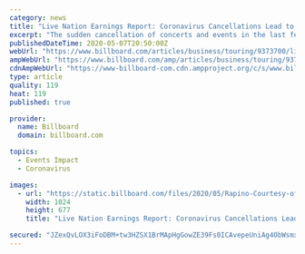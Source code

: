 ```yaml
---
category: news
title: "Live Nation Earnings Report: Coronavirus Cancellations Lead to Considerable Q1 Loss"
excerpt: "The sudden cancellation of concerts and events in the last few weeks of March meant a 21% decline in revenues for Live Nation and a $172 million loss for the quarter."
publishedDateTime: 2020-05-07T20:50:00Z
webUrl: "https://www.billboard.com/articles/business/touring/9373700/live-nation-q1-2020-earnings-report-coronavirus-cancellations-loss"
ampWebUrl: "https://www.billboard.com/amp/articles/business/touring/9373700/live-nation-q1-2020-earnings-report-coronavirus-cancellations-loss"
cdnAmpWebUrl: "https://www-billboard-com.cdn.ampproject.org/c/s/www.billboard.com/amp/articles/business/touring/9373700/live-nation-q1-2020-earnings-report-coronavirus-cancellations-loss"
type: article
quality: 119
heat: 119
published: true

provider:
  name: Billboard
  domain: billboard.com

topics:
  - Events Impact
  - Coronavirus

images:
  - url: "https://static.billboard.com/files/2020/05/Rapino-Courtesy-of-Live-Nation-Entertainment-billboard-1548-1588885425-1024x677.jpg"
    width: 1024
    height: 677
    title: "Live Nation Earnings Report: Coronavirus Cancellations Lead to Considerable Q1 Loss"

secured: "JZexQvLOX3iFoDBM+tw3HZSX1BrMApHgGowZE39Fs0ICAvepeUniAg4ObWsmxTJa0jwiADGfzsMcI5hxhjPYS6mXw2AOpQ+1YhhRrpvHf9plkh5DYMAnYYLalFq/lDIsGalhQsbA8WEZf5vrbkqmqh3ZzPSowFloXyQD+3ifGXxM+gbO2nDQ8I8WUOgZj580yLmNHTVWcXqcCKSdMPX+Gcd6tpzRRGNcVr8OeWW88E4efYKW8WBIuoIN44hgEtvRlPcj22jCC3DIL5YllQ6iclZIC7H7rc0J1PzihkFQdYLRxtIQjHpggmKiKHdSASpY;rw4Af8/vCENPyW/cFf0UaA=="
---
```


